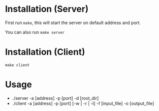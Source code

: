# Installation (Server)

First run `make`, this will start the server on default address and port.

You can also run `make server`

# Installation (Client)

`make client`

# Usage

- ./server -a [address] -p [port] -d [root_dir]
- ./client -a [address] -p [port] [-w | -r | -l] -f [input_file] -o [output_file]
